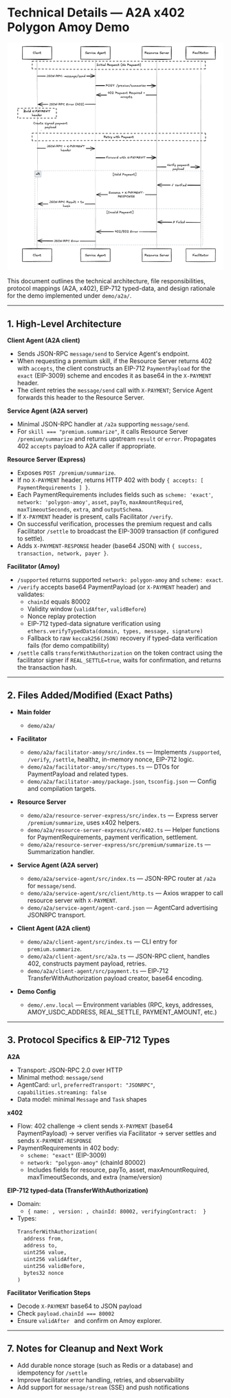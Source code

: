 # Technical Details — A2A x402 Polygon Amoy Demo

![Full Flow](https://github.com/AkshatGada/x402_Polygon/blob/main/demo/a2a/frontend/image.png)

This document outlines the technical architecture, file responsibilities, protocol mappings (A2A, x402), EIP-712 typed-data, and design rationale for the demo implemented under `demo/a2a/`.

***

## 1. High-Level Architecture

**Client Agent (A2A client)**
- Sends JSON-RPC `message/send` to Service Agent's endpoint.
- When requesting a premium skill, if the Resource Server returns 402 with `accepts`, the client constructs an EIP-712 `PaymentPayload` for the `exact` (EIP-3009) scheme and encodes it as base64 in the `X-PAYMENT` header.
- The client retries the `message/send` call with `X-PAYMENT`; Service Agent forwards this header to the Resource Server.

**Service Agent (A2A server)**
- Minimal JSON-RPC handler at `/a2a` supporting `message/send`.
- For `skill === "premium.summarize"`, it calls Resource Server `/premium/summarize` and returns upstream `result` or `error`. Propagates 402 `accepts` payload to A2A caller if appropriate.

**Resource Server (Express)**
- Exposes `POST /premium/summarize`.
- If no `X-PAYMENT` header, returns HTTP 402 with body `{ accepts: [ PaymentRequirements ] }`.
- Each PaymentRequirements includes fields such as `scheme: 'exact'`, `network: 'polygon-amoy'`, `asset`, `payTo`, `maxAmountRequired`, `maxTimeoutSeconds`, `extra`, and `outputSchema`.
- If `X-PAYMENT` header is present, calls Facilitator `/verify`.
- On successful verification, processes the premium request and calls Facilitator `/settle` to broadcast the EIP-3009 transaction (if configured to settle).
- Adds `X-PAYMENT-RESPONSE` header (base64 JSON) with `{ success, transaction, network, payer }`.

**Facilitator (Amoy)**
- `/supported` returns supported `network: polygon-amoy` and `scheme: exact`.
- `/verify` accepts base64 PaymentPayload (or `X-PAYMENT` header) and validates:
  - `chainId` equals 80002
  - Validity window (`validAfter`, `validBefore`)
  - Nonce replay protection
  - EIP-712 typed-data signature verification using `ethers.verifyTypedData(domain, types, message, signature)`
  - Fallback to raw `keccak256(JSON)` recovery if typed-data verification fails (for demo compatibility)
- `/settle` calls `transferWithAuthorization` on the token contract using the facilitator signer if `REAL_SETTLE=true`, waits for confirmation, and returns the transaction hash.

***

## 2. Files Added/Modified (Exact Paths)

- **Main folder**
  - `demo/a2a/`

- **Facilitator**
  - `demo/a2a/facilitator-amoy/src/index.ts` — Implements `/supported`, `/verify`, `/settle`, healthz, in-memory nonce, EIP-712 logic.
  - `demo/a2a/facilitator-amoy/src/types.ts` — DTOs for PaymentPayload and related types.
  - `demo/a2a/facilitator-amoy/package.json`, `tsconfig.json` — Config and compilation targets.

- **Resource Server**
  - `demo/a2a/resource-server-express/src/index.ts` — Express server `/premium/summarize`, uses x402 helpers.
  - `demo/a2a/resource-server-express/src/x402.ts` — Helper functions for PaymentRequirements, payment verification, settlement.
  - `demo/a2a/resource-server-express/src/premium/summarize.ts` — Summarization handler.

- **Service Agent (A2A server)**
  - `demo/a2a/service-agent/src/index.ts` — JSON-RPC router at `/a2a` for `message/send`.
  - `demo/a2a/service-agent/src/client/http.ts` — Axios wrapper to call resource server with `X-PAYMENT`.
  - `demo/a2a/service-agent/agent-card.json` — AgentCard advertising JSONRPC transport.

- **Client Agent (A2A client)**
  - `demo/a2a/client-agent/src/index.ts` — CLI entry for `premium.summarize`.
  - `demo/a2a/client-agent/src/a2a.ts` — JSON-RPC client, handles 402, constructs payment payload, retries.
  - `demo/a2a/client-agent/src/payment.ts` — EIP‑712 TransferWithAuthorization payload creator, base64 encoding.

- **Demo Config**
  - `demo/.env.local` — Environment variables (RPC, keys, addresses, AMOY_USDC_ADDRESS, REAL_SETTLE, PAYMENT_AMOUNT, etc.)

***

## 3. Protocol Specifics & EIP-712 Types

**A2A**
- Transport: JSON-RPC 2.0 over HTTP
- Minimal method: `message/send`
- AgentCard: `url`, `preferredTransport: "JSONRPC"`, `capabilities.streaming: false`
- Data model: minimal `Message` and `Task` shapes

**x402**
- Flow: 402 challenge → client sends `X-PAYMENT` (base64 PaymentPayload) → server verifies via Facilitator → server settles and sends `X-PAYMENT-RESPONSE`
- PaymentRequirements in 402 body:
  - `scheme: "exact"` (EIP-3009)
  - `network: "polygon-amoy"` (chainId 80002)
  - Includes fields for resource, payTo, asset, maxAmountRequired, maxTimeoutSeconds, and extra (name/version)

**EIP-712 typed-data (TransferWithAuthorization)**
- Domain:
  - `{ name: , version: , chainId: 80002, verifyingContract:  }`
- Types:
  ```
  TransferWithAuthorization(
    address from,
    address to,
    uint256 value,
    uint256 validAfter,
    uint256 validBefore,
    bytes32 nonce
  )
  ```

**Facilitator Verification Steps**
- Decode `X-PAYMENT` base64 to JSON payload
- Check `payload.chainId === 80002`
- Ensure `validAfter ` and confirm on Amoy explorer.

***

## 7. Notes for Cleanup and Next Work

- Add durable nonce storage (such as Redis or a database) and idempotency for `/settle`
- Improve facilitator error handling, retries, and observability
- Add support for `message/stream` (SSE) and push notifications

